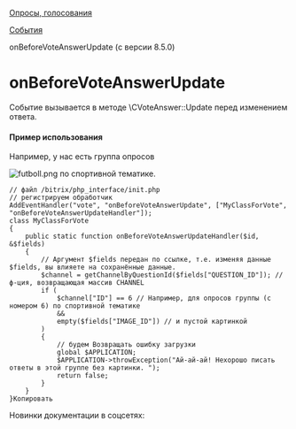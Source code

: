 [Опросы, голосования](/api_help/vote/index.php)

[События](/api_help/vote/vote_events/index.php)

onBeforeVoteAnswerUpdate (с версии 8.5.0)

onBeforeVoteAnswerUpdate
========================

Событие вызывается в методе \CVoteAnswer::Update перед изменением ответа.

#### Пример использования

  

Например, у нас есть группа
опросов



![futboll.png](/upload/medialibrary/cc4/futboll.png "futboll.png")
по спортивной тематике.

  

```
// файл /bitrix/php_interface/init.php
// регистрируем обработчик
AddEventHandler("vote", "onBeforeVoteAnswerUpdate", ["MyClassForVote", "onBeforeVoteAnswerUpdateHandler"]);
class MyClassForVote
{
	public static function onBeforeVoteAnswerUpdateHandler($id, &$fields)
	{
		// Аргумент $fields передан по ссылке, т.е. изменяя данные $fields, вы влияете на сохранённые данные.
		$channel = getChannelByQuestionId($fields["QUESTION_ID"]); // ф-ция, возвращающая массив CHANNEL
		if (
			$channel["ID"] == 6 // Например, для опросов группы (с номером 6) по спортивной тематике
			&&
			empty($fields["IMAGE_ID"]) // и пустой картинкой
		)
		{
			// будем Возвращать ошибку загрузки
			global $APPLICATION;
			$APPLICATION->throwException("Ай-ай-ай! Нехорошо писать ответы в этой группе без картинки. ");
			return false;
		}
	}
}Копировать
```

Новинки документации в соцсетях:
